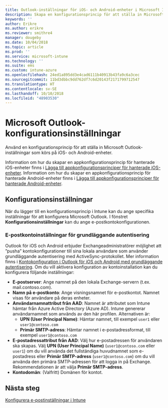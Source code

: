 ```yaml
---
title: Outlook-inställningar för iOS- och Android-enheter i Microsoft Intune
description: Skapa en konfigurationsprincip för att ställa in Microsoft Outlook-inställningar som körs på iOS- och Android-enheter.
keywords: ''
author: Erikre
ms.author: erikre
ms.reviewer: smithre4
manager: dougeby
ms.date: 10/04/2018
ms.topic: article
ms.prod: ''
ms.service: microsoft-intune
ms.technology: ''
ms.suite: ems
ms.custom: intune-azure
ms.openlocfilehash: 24ed1a895dd3e4cad6111b40913b43fa9c6a3cec
ms.sourcegitcommit: 11bd3dbbc9dd762df7c6d20143f2171799712547
ms.translationtype: HT
ms.contentlocale: sv-SE
ms.lasthandoff: 10/10/2018
ms.locfileid: "48903530"
---
```

# <a name="microsoft-outlook-configuration-settings"></a>Microsoft Outlook-konfigurationsinställningar 

Använd en konfigurationsprincip för att ställa in Microsoft Outlook-inställningar som körs på iOS- och Android-enheter. 

Information om hur du skapar en appkonfigurationsprincip för hanterade iOS-enheter finns i [Lägga till appkonfigurationsprinciper för hanterade iOS-enheter](app-configuration-policies-use-ios.md). Information om hur du skapar en appkonfigurationsprincip för hanterade Android-enheter finns i [Lägga till appkonfigurationsprinciper för hanterade Android-enheter](app-configuration-policies-use-android.md). 

## <a name="configuration-settings"></a>Konfigurationsinställningar

När du lägger till en konfigurationsprincip i Intune kan du ange specifika inställningar för att konfigurera Microsoft Outlook. I fönstret **Konfigurationsinställningar** kan du ange e-postkontokonfigurationen.

### <a name="basic-authentication-email-account-settings"></a>E-postkontoinställningar för grundläggande autentisering
Outlook för iOS och Android erbjuder Exchangeadministratörer möjlighet att ”pusha” kontokonfigurationer till sina lokala användare som använder grundläggande autentisering med ActiveSync-protokollet. Mer information finns i [Kontokonfiguration i Outlook för iOS och Android med grundläggande autentisering](https://docs.microsoft.com/Exchange/clients/outlook-for-ios-and-android/account-setup). Om du vill aktivera konfiguration av kontoinstallation kan du konfigurera följande inställningar:

- **E-postserver**: Ange namnet på den lokala Exchange-servern (t.ex. mail.contoso.com).
- **Namn på e-postkonto**: Ange visningsnamnet för e-postkontot. Namnet visas för användare på deras enheter.
- **Användarnamnattribut från AAD**: Namnet är attributet som Intune hämtar från Azure Active Directory (Azure AD). Intune genererar användarnamnet som används av den här profilen. Alternativen är:
  - **UPN (User Principal Name)**: Hämtar namnet, till exempel `user1` eller `user1@contoso.com`
  - **Primär SMTP-adress**: Hämtar namnet i e-postadressformat, till exempel `user1@contoso.com`
- **E-postadressattribut från AAD**: Välj hur e-postadressen för användaren ska skapas. Välj **UPN (User Principal Name)** (`user1@contoso.com` eller `user1`) om du vill använda det fullständiga huvudnamnet som e-postadress eller **Primär SMTP-adress** (`user1@contoso.com`) om du vill använda den primära SMTP-adressen för att logga in på Exchange. Rekommendationen är att välja **Primär SMTP-adress**.
- **Kontodomän**: (Valfritt) Domänen för kontot.

## <a name="next-steps"></a>Nästa steg
[Konfigurera e-postinställningar i Intune](email-settings-configure.md)

